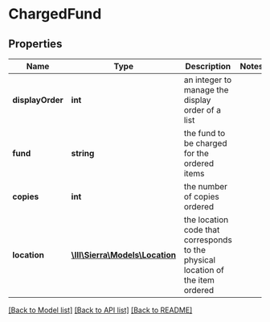# ChargedFund

## Properties
Name | Type | Description | Notes
------------ | ------------- | ------------- | -------------
**displayOrder** | **int** | an integer to manage the display order of a list | 
**fund** | **string** | the fund to be charged for the ordered items | 
**copies** | **int** | the number of copies ordered | 
**location** | [**\III\Sierra\Models\Location**](Location.md) | the location code that corresponds to the physical location of the item ordered | 

[[Back to Model list]](../README.md#documentation-for-models) [[Back to API list]](../README.md#documentation-for-api-endpoints) [[Back to README]](../README.md)


